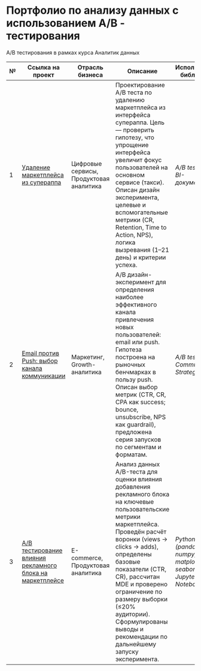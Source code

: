 # Портфолио по анализу данных с использованием A/B - тестирования
A/B тестирования в рамках курса Аналитик данных

№ | Ссылка на проект | Отрасль бизнеса | Описание | Используемые библиотеки | Презентация проекта 
---|---|---|---|---|---
1 | [Удаление маркетплейса из супераппа](https://github.com/buildwithST/portfolio_ab_testing/tree/2053cf62a627ee0a74b999aef65723a55a8302b1/Marketplace%20Removal%20Impact%20AB%20Test%20in%20a%20Super%20App) | Цифровые сервисы, Продуктовая аналитика | Проектирование A/B теста по удалению маркетплейса из интерфейса супераппа. Цель — проверить гипотезу, что упрощение интерфейса увеличит фокус пользователей на основном сервисе (такси). Описан дизайн эксперимента, целевые и вспомогательные метрики (CR, Retention, Time to Action, NPS), логика вызревания (1–21 день) и критерии успеха. | *A/B test design, BI-документация* | [Презентация "Удаление маркетплейса"](https://drive.google.com/file/d/1chUjSUFkdL8xiFDZZQxXzzkZqesu8Q42/view?usp=sharing)
2 | [Email против Push: выбор канала коммуникации](https://github.com/buildwithST/portfolio_ab_testing/tree/2053cf62a627ee0a74b999aef65723a55a8302b1/Optimizing%20Communication%20Channels_%20Email%20vs%20Push%20AB%20Test) | Маркетинг, Growth-аналитика | A/B дизайн-эксперимент для определения наиболее эффективного канала привлечения новых пользователей: email или push. Гипотеза построена на рыночных бенчмарках в пользу push. Описан выбор метрик (CTR, CR, CPA как success; bounce, unsubscribe, NPS как guardrail), предложена серия запусков по сегментам и форматам. | *A/B test design, Communication Strategy* | [Презентация "Email vs Push"](https://drive.google.com/file/d/1JE-cFTirmHivszT-8xF4qtF0rKZ8ewto/view?usp=sharing)
3 | [A/B тестирование влияния рекламного блока на маркетплейсе](https://github.com/buildwithST/portfolio_ab_testing/tree/6a733273c078f6662a7035c99d09d0582d30fec9/AB_Test_Project_Marketplace) | E-commerce, Продуктовая аналитика | Анализ данных A/B-теста для оценки влияния добавления рекламного блока на ключевые пользовательские метрики маркетплейса. Проведён расчёт воронки (views → clicks → adds), определены базовые показатели (CTR, CR), рассчитан MDE и проверено ограничение по размеру выборки (≤20% аудитории). Сформулированы выводы и рекомендации по дальнейшему запуску эксперимента. | *Python (pandas, numpy, scipy, matplotlib, seaborn), Jupyter Notebook* | [Презентация "Влияние рекламного блока"](https://docs.google.com/presentation/d/1D0aD3X-Q9X3N30KILMLb7eYZXjdIlnsa/edit?usp=drive_link&ouid=115723313628215873395&rtpof=true&sd=true)
